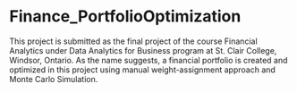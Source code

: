 # Finance_PortfolioOptimization
This project is submitted as the final project of the course Financial Analytics under Data Analytics for Business program at St. Clair College, Windsor, Ontario. As the name suggests, a financial portfolio is created and optimized in this project using manual weight-assignment approach and Monte Carlo Simulation.
